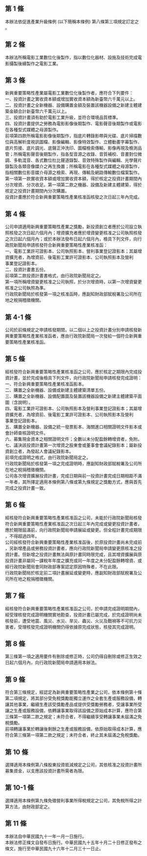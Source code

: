 第 1 條
-------
本辦法依促進產業升級條例 (以下簡稱本條例) 第八條第三項規定訂定之  
。

第 2 條
-------
本辦法所稱電影工業數位化後製作，指以數位化器材、設施及技術完成電  
影攝製後續製作之電影工業。

第 3 條
-------
新興重要策略性產業屬電影工業數位化後製作者，應符合下列要件：  
一、投資計畫之實收資本額或增加實收資本額為新臺幣六千萬元以上。  
二、投資計畫之全新機器、設備購置金額及裝置該機器設備之新建主體建  
    築金額合計新臺幣六千萬元以上。  
三、投資計畫須有助於電影工業升級，並符合環境品質標準。  
四、投資計畫提供之勞務為電影影像後期製作、電影聲音後期製作或電影  
    在各種型式媒體之母源製作。  
前項第四款所稱電影影像後期製作，指底片轉錄影帶與光碟、底片掃描數  
位與高解析度視訊圖檔、影像編輯、影像特效製作、立體動畫字幕製作、  
底片剪接、底片調光、底聲正沖洗印、圖檔檢索傳輸、影像再現及檢測品  
管；所稱電影聲音後期製作，指各型音源之收錄、音質補校、音畫對位微  
調、多軌混音、各式數位杜比聲道錄製、音效特殊製作與編輯、光學聲片  
錄製及各類音像媒介之再生換置；所稱電影在各種型式媒體之母源製作，  
指相關數位影音媒介母源之檢索、再現、傳輸及網路傳輸數位檔案製作。  
第一項第一款實收資本額或增加實收資本額，得於核定之投資計畫期間內  
分次增資、分次收足。第一項第二款之機器、設備及新建主體建築，得於  
核定之投資計畫期間內分次購置。  
投資計畫應於符合新興重要策略性產業核准函核發之次日起三年內完成。

第 4 條
-------
公司申請適用新興重要策略性產業之獎勵，新投資創立者應於公司設立執  
照核發之次日起六個月內；增資擴充者應於增資變更核准之公司執照核發  
之次日起六個月內；或於本辦法發布日起六個月內，檢具下列文件，向行  
政院新聞局申請核發符合新興重要策略性產業核准函：  
一、電影工業許可證影本、公司執照影本、營利事業登記證影本；其屬增  
    資擴充者，為增資前、後電影工業許可證影本、公司執照影本及營利  
    事業登記證影本。  
二、投資計畫書五份。  
前項第二款投資計畫書格式，由行政院新聞局定之。  
第一項所稱增資變更核准之公司執照，於分次增資時，以第一次增資變更  
核准之公司執照為準。  
行政院新聞局於核發第一項之核准函時，應副知財政部賦稅署及公司所在  
地之稅捐稽徵機關。

第 4-1 條
---------
公司於前條規定之申請核發期間，以二個以上之投資計畫分別申請核發新  
興重要策略性產業核准函者，應由行政院新聞局一次發給一個符合新興重  
要策略性產業核准函。

第 5 條
-------
經核發符合新興重要策略性產業核准函之公司，應於核定之期限內完成投  
資計畫，並於完成後檢具下列文件，向行政院新聞局申請核發完成證明：  
一、符合新興重要策略性產業核准函影本。  
二、購置之全新機器、設備或新建主體建築清單五份。  
三、購置之全新機器、設備配置圖及裝置該機器設備之新建主體建築平面  
    圖（含說明）。  
四、電影工業許可證影本、公司執照影本及營利事業登記證影本；其屬增  
    資擴充者，為增資前、後電影工業許可證影本、公司執照影本及營利  
    事業登記證影本。  
五、購置全新機器、設備之統一發票影本、海關進口相關證明文件影本或  
    會計師查核證明文件。  
六、募集現金資本之相關證明文件；全數以未分配盈餘轉增資者，免附。  
七、議決該投資計畫第一次增資之股東會或董事會會議紀錄影本；屬新投  
資創立者，為發起人會議紀錄影本。  
前項完成證明之格式，由行政院新聞局定之。  
行政院新聞局於核發第一項之完成證明時，應副知財政部賦稅署及公司所  
在地之稅捐稽徵機關。  
公司各次增資擴展投資計畫，完成日期與前一投資計畫完成日期相距不滿  
一年者，其所擇定適用本條例第八條或第九條規定之獎勵方式，應與首先  
完成之投資計畫一致。

第 6 條
-------
經核發符合新興重要策略性產業核准函之公司，未能於行政院新聞局核發  
符合新興重要策略性產業核准函之次日起三年內完成或變更投資計畫者，  
應於期限屆滿前，向行政院新聞局申請展延或變更。但全程計畫完成期限  
，不得超過四年。  
公司經核發符合新興重要策略性產業核准函後，於原投資計畫尚未完成前  
，另新增產品或勞務投資計畫者，應向行政院新聞局申請變更原核准之投  
資計畫。但新增之投資計畫無法與原計畫同時限完成，且其增資擴展與原  
投資計畫非屬同一課稅年年度之擴充或同一年度之未分配盈餘轉增資、或  
經行政院新聞局會同財政部專案認定原因特殊者，不在此限。  
行政院新聞局於核定前二項計畫展延或變更時，應副知財政部賦稅署及公  
司所在地之稅捐稽徵機關。

第 7 條
-------
經核發符合新興重要策略性產業核准函之公司，於申請完成證明期間內，  
經受理核發完成證明機關實地勘查，投資計畫已屬完成，於完成證明尚未  
核發前，遭受地震、風災、水災、旱災、蟲災、火災及戰禍等不可抗力災  
害者，受理核發完成證明機關仍得依據原完成狀態，核發其完成證明。

第 8 條
-------
第三條第一項之適用要件有刪除或修正時，公司仍得自刪除或修正生效之  
日起六個月內，向行政院新聞局申請適用本辦法。

第 9 條
-------
符合第三條規定，經認定為新興重要策略性產業之公司，依本條例第十條  
第二項規定，將其部分受免稅獎勵能獨立運作之全套生產或服務設備，轉  
讓其他事業，繼續生產該受獎勵產品或提供受獎勵勞務者，受讓事業所受  
讓之生產或服務設備，依轉讓事業取得該設備之原始成本計算，應符合第  
三條第一項第二款之規定；未符合者，不得繼續享受轉讓事業未屆滿之免  
稅獎勵。  
前項轉讓事業於轉讓後剩餘之生產或服務設備，依原始取得成本計算，應  
符合第三條第一項第二款之規定；未符合者，終止其未屆滿之免稅獎勵。

第 10 條
--------
選擇適用本條例第八條股東投資抵減規定之公司，其依核准之投資計畫所  
募集資金，以支應該投資計畫所需者為限。

第 10-1 條
----------
選擇適用本條例第九條免徵營利事業所得稅規定之公司，其免稅所得之計  
算方法，由財政部定之。

第 11 條
--------
本辦法自中華民國九十一年一月一日施行。  
本辦法修正條文自發布日施行。中華民國九十五年十月二十日修正發布之  
條文，施行至中華民國九十六年十二月三十一日止。

